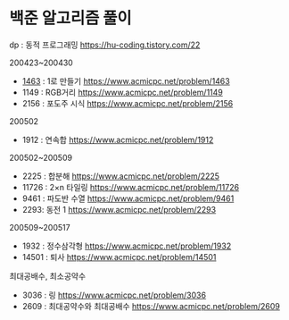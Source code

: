 # 백준 알고리즘 풀이

dp : 동적 프로그래밍 https://hu-coding.tistory.com/22

200423~200430
- [1463](https://github.com/nhj7911/Algorithm_java/blob/master/src/dp/bj1463.java) : 1로 만들기 https://www.acmicpc.net/problem/1463
- 1149 : RGB거리 https://www.acmicpc.net/problem/1149
- 2156 : 포도주 시식 https://www.acmicpc.net/problem/2156

200502
- 1912 : 연속합 https://www.acmicpc.net/problem/1912

200502~200509
- 2225 : 합분해 https://www.acmicpc.net/problem/2225
- 11726 : 2×n 타일링 https://www.acmicpc.net/problem/11726
- 9461 : 파도반 수열 https://www.acmicpc.net/problem/9461
- 2293: 동전 1 https://www.acmicpc.net/problem/2293

200509~200517
- 1932 : 정수삼각형 https://www.acmicpc.net/problem/1932
- 14501 : 퇴사 https://www.acmicpc.net/problem/14501

최대공배수, 최소공약수
- 3036 : 링 https://www.acmicpc.net/problem/3036
- 2609 : 최대공약수와 최대공배수 https://www.acmicpc.net/problem/2609
